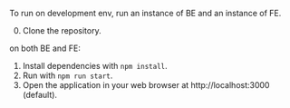 To run on development env, run an instance of BE and an instance of FE.



0. Clone the repository.

on both BE and FE:
1. Install dependencies with `npm install`.
2. Run with `npm run start`.
3. Open the application in your web browser at http://localhost:3000 (default).